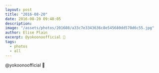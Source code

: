 ```yaml
---
layout: post
title: "2016-08-20"
date: 2016-08-20 09:48:05
description: 
image: "/assets/photos/201608/a33c7e3343636c8e545680dd570d6c55.jpg"
author: Elise Plain
excerpt: @yokoonoofficial 🍚
tags: 
  - photos
  - all
---
```


@yokoonoofficial 🍚
<p></p>
